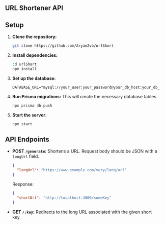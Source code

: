 ## URL Shortener API

## Setup

1. **Clone the repository:**

   ```bash
   git clone https://github.com/Aryan2vb/urlShort
   ```

2. **Install dependencies:**

   ```bash
   cd urlShort
   npm install
   ```

3. **Set up the database:**

     ```
     DATABASE_URL="mysql://your_user:your_password@your_db_host:your_db_port/urlshortener"
     ```

4. **Run Prisma migrations:** This will create the necessary database tables.

   ```bash
   npx prisma db push
   ```

5. **Start the server:**

   ```bash
   npm start
   ```

## API Endpoints

* **POST `/generate`:**  Shortens a URL.  Request body should be JSON with a `longUrl` field.

   ```json
   {
     "longUrl": "https://www.example.com/very/long/url"
   }
   ```

   Response:

   ```json
   {
     "shortUrl": "http://localhost:3000/someKey"
   }
   ```

* **GET `/:key`:** Redirects to the long URL associated with the given short key.
